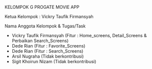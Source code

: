 KELOMPOK G PROGATE MOVIE APP

Ketua Kelompok : Vickry Taufik Firmansyah

Nama Anggota Kelompok & Tugas/Task
 -  Vickry Taufik Firmansyah (Fitur : Home_screens, Detail_Screens & Perbaikan Search_Screens)
 -  Dede Rian (Fitur : Favorite_Screens)
 -  Dede Rian (Fitur : Search_Screens)
 -  Arsil Nugraha (Tidak berkontribusi)
 -  Sigit Khoirun Nizam (Tidak berkontribusi)